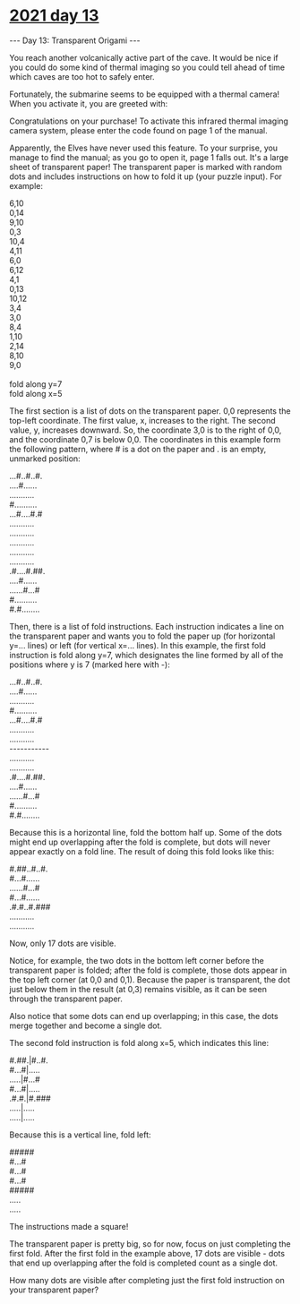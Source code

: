 # [2021 day 13](https://adventofcode.com/2021/day/13)

--- Day 13: Transparent Origami ---

You reach another volcanically active part of the cave. It would be nice if you could do some kind of thermal imaging so you could tell ahead of time which caves are too hot to safely enter.

Fortunately, the submarine seems to be equipped with a thermal camera! When you activate it, you are greeted with:

Congratulations on your purchase! To activate this infrared thermal imaging\
camera system, please enter the code found on page 1 of the manual.

Apparently, the Elves have never used this feature. To your surprise, you manage to find the manual; as you go to open it, page 1 falls out. It's a large sheet of transparent paper! The transparent paper is marked with random dots and includes instructions on how to fold it up (your puzzle input). For example:

6,10\
0,14\
9,10\
0,3\
10,4\
4,11\
6,0\
6,12\
4,1\
0,13\
10,12\
3,4\
3,0\
8,4\
1,10\
2,14\
8,10\
9,0\
\
fold along y=7\
fold along x=5

The first section is a list of dots on the transparent paper. 0,0 represents the top-left coordinate.  The first value, x, increases to the right.  The second value, y, increases downward.  So, the coordinate 3,0 is to the right of 0,0, and the coordinate 0,7 is below 0,0. The coordinates in this example form the following pattern, where # is a dot on the paper and . is an empty, unmarked position:

...#..#..#.\
....#......\
...........\
#..........\
...#....#.#\
...........\
...........\
...........\
...........\
...........\
.#....#.##.\
....#......\
......#...#\
#..........\
#.#........

Then, there is a list of fold instructions. Each instruction indicates a line on the transparent paper and wants you to fold the paper up (for horizontal y=... lines) or left (for vertical x=... lines). In this example, the first fold instruction is fold along y=7, which designates the line formed by all of the positions where y is 7 (marked here with -):

...#..#..#.\
....#......\
...........\
#..........\
...#....#.#\
...........\
...........\
-----------\
...........\
...........\
.#....#.##.\
....#......\
......#...#\
#..........\
#.#........

Because this is a horizontal line, fold the bottom half up. Some of the dots might end up overlapping after the fold is complete, but dots will never appear exactly on a fold line. The result of doing this fold looks like this:

#.##..#..#.\
#...#......\
......#...#\
#...#......\
.#.#..#.###\
...........\
...........

Now, only 17 dots are visible.

Notice, for example, the two dots in the bottom left corner before the transparent paper is folded; after the fold is complete, those dots appear in the top left corner (at 0,0 and 0,1). Because the paper is transparent, the dot just below them in the result (at 0,3) remains visible, as it can be seen through the transparent paper.

Also notice that some dots can end up overlapping; in this case, the dots merge together and become a single dot.

The second fold instruction is fold along x=5, which indicates this line:

#.##.|#..#.\
#...#|.....\
.....|#...#\
#...#|.....\
.#.#.|#.###\
.....|.....\
.....|.....

Because this is a vertical line, fold left:

#####\
#...#\
#...#\
#...#\
#####\
.....\
.....

The instructions made a square!

The transparent paper is pretty big, so for now, focus on just completing the first fold. After the first fold in the example above, 17 dots are visible - dots that end up overlapping after the fold is completed count as a single dot.

How many dots are visible after completing just the first fold instruction on your transparent paper?